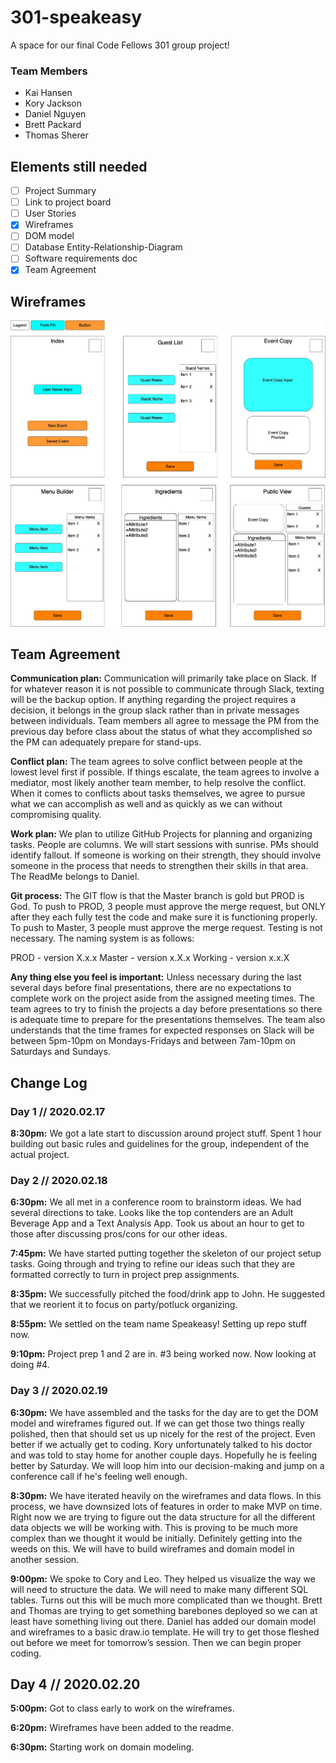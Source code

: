 # 301-speakeasy
A space for our final Code Fellows 301 group project!

### Team Members
* Kai Hansen
* Kory Jackson
* Daniel Nguyen
* Brett Packard
* Thomas Sherer
 
## Elements still needed
- [ ] Project Summary
- [ ] Link to project board
- [ ] User Stories
- [x] Wireframes
- [ ] DOM model
- [ ] Database Entity-Relationship-Diagram
- [ ] Software requirements doc
- [x] Team Agreement

## Wireframes
![wireframes](img.readme/301-speakeasy-project-Wireframes.jpg)

## Team Agreement

**Communication plan:** Communication will primarily take place on Slack. If for whatever reason it is not possible to communicate through Slack, texting will be the backup option. If anything regarding the project requires a decision, it belongs in the group slack rather than in private messages between individuals. Team members all agree to message the PM from the previous day before class about the status of what they accomplished so the PM can adequately prepare for stand-ups. 

**Conflict plan:** The team agrees to solve conflict between people at the lowest level first if possible. If things escalate, the team agrees to involve a mediator, most likely another team member, to help resolve the conflict. When it comes to conflicts about tasks themselves, we agree to pursue what we can accomplish as well and as quickly as we can without compromising quality. 

**Work plan:** We plan to utilize GitHub Projects for planning and organizing tasks. People are columns. We will start sessions with sunrise. PMs should identify fallout. If someone is working on their strength, they should involve someone in the process that needs to strengthen their skills in that area. The ReadMe belongs to Daniel. 

**Git process:** The GIT flow is that the Master branch is gold but PROD is God. To push to PROD, 3 people must approve the merge request, but ONLY after they each fully test the code and make sure it is functioning properly. To push to Master, 3 people must approve the merge request. Testing is not necessary. The naming system is as follows:

PROD - version X.x.x
Master - version x.X.x
Working - version x.x.X

**Any thing else you feel is important:** Unless necessary during the last several days before final presentations, there are no expectations to complete work on the project aside from the assigned meeting times. The team agrees to try to finish the projects a day before presentations so there is adequate time to prepare for the presentations themselves. The team also understands that the time frames for expected responses on Slack will be between 5pm-10pm on Mondays-Fridays and between 7am-10pm on Saturdays and Sundays.

## Change Log

### Day 1 // 2020.02.17

**8:30pm:** We got a late start to discussion around project stuff. Spent 1 hour building out basic rules and guidelines for the group, independent of the actual project.

### Day 2 // 2020.02.18

**6:30pm:** We all met in a conference room to brainstorm ideas. We had several directions to take. Looks like the top contenders are an Adult Beverage App and a Text Analysis App. Took us about an hour to get to those after discussing pros/cons for our other ideas.

**7:45pm:** We have started putting together the skeleton of our project setup tasks. Going through and trying to refine our ideas such that they are formatted correctly to turn in project prep assignments.

**8:35pm:** We successfully pitched the food/drink app to John. He suggested that we reorient it to focus on party/potluck organizing. 

**8:55pm:** We settled on the team name Speakeasy! Setting up repo stuff now.

**9:10pm:** Project prep 1 and 2 are in. #3 being worked now. Now looking at doing #4.

### Day 3 // 2020.02.19

**6:30pm:** We have assembled and the tasks for the day are to get the DOM model and wireframes figured out. If we can get those two things really polished, then that should set us up nicely for the rest of the project. Even better if we actually get to coding. Kory unfortunately talked to his doctor and was told to stay home for another couple days. Hopefully he is feeling better by Saturday. We will loop him into our decision-making and jump on a conference call if he's feeling well enough.

**8:30pm:** We have iterated heavily on the wireframes and data flows. In this process, we have downsized lots of features in order to make MVP on time. Right now we are trying to figure out the data structure for all the different data objects we will be working with. This is proving to be much more complex than we thought it would be initially. Definitely getting into the weeds on this. We will have to build wireframes and domain model in another session.

**9:00pm:** We spoke to Cory and Leo. They helped us visualize the way we will need to structure the data. We will need to make many different SQL tables. Turns out this will be much more complicated than we thought. Brett and Thomas are trying to get something barebones deployed so we can at least have something living out there. Daniel has added our domain model and wireframes to a basic draw.io template. He will try to get those fleshed out before we meet for tomorrow’s session. Then we can begin proper coding.

## Day 4 // 2020.02.20

**5:00pm:** Got to class early to work on the wireframes. 

**6:20pm:** Wireframes have been added to the readme.

**6:30pm:** Starting work on domain modeling.
